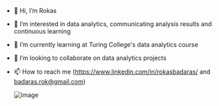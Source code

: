 - 👋 Hi, I’m Rokas
- 👀 I’m interested in data analytics, communicating analysis results and continuous learning
- 🌱 I’m currently learning at Turing College's data analytics course                              
- 💞️ I’m looking to collaborate on data analytics projects
- 📫 How to reach me (https://www.linkedin.com/in/rokasbadaras/ and badaras.rok@gmail.com)

  ![image](https://github.com/badarasrok/badarasrok/assets/129214156/54fb208c-63c9-45b7-a705-f13229c34e35)
<!---
badarasrok/badarasrok is a ✨ special ✨ repository because its `README.md` (this file) appears on your GitHub profile.
You can click the Preview link to take a look at your changes.
--->

